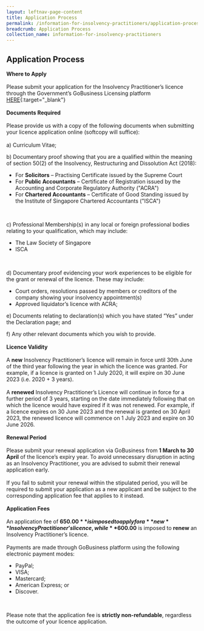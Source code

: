 ```yaml
---
layout: leftnav-page-content
title: Application Process
permalink: /information-for-insolvency-practitioners/application-process/
breadcrumb: Application Process
collection_name: information-for-insolvency-practitioners
---
```


Application Process
---
**Where to Apply**
<br><br>
Please submit your application for the Insolvency Practitioner’s licence through the Government’s GoBusiness Licensing platform [HERE](https://www.gobusiness.gov.sg/licences){:target="_blank"}
<br><br>
**Documents Required**
<br><br>
Please provide us with a copy of the following documents when submitting your licence application online (softcopy will suffice):
<br><br>
a) Curriculum Vitae;
<br>

b) Documentary proof showing that you are a qualified within the meaning of section 50(2) of the Insolvency, Restructuring and Dissolution Act (2018):
<br>
* For **Solicitors** – Practising Certificate issued by the Supreme Court <br>
* For **Public Accountants** – Certificate of Registration issued by the Accounting and Corporate Regulatory Authority ("ACRA") <br>
* For **Chartered Accountants** – Certificate of Good Standing issued by the Institute of Singapore Chartered Accountants ("ISCA")
<br>

c) Professional Membership(s) in any local or foreign professional bodies relating to your qualification, which may include:
<br>
* The Law Society of Singapore
* ISCA
<br>

d) Documentary proof evidencing your work experiences to be eligible for the grant or renewal of the licence. These may include:
<br>
* Court orders, resolutions passed by members or creditors of the company showing your insolvency appointment(s)
* Approved liquidator’s licence with ACRA;

e) Documents relating to declaration(s) which you have stated “Yes” under the Declaration page; and
<br>

f) Any other relevant documents which you wish to provide.
<br><br>
**Licence Validity**
<br><br>
A **new** Insolvency Practitioner’s licence will remain in force until 30th June of the third year following the year in which the licence was granted. For example, if a licence is granted on 1 July 2020, it will expire on 30 June 2023 (i.e. 2020 + 3 years).
<br><br>
A **renewed** Insolvency Practitioner’s Licence will continue in force for a further period of 3 years, starting on the date immediately following that on which the licence would have expired if it was not renewed. For example, if a licence expires on 30 June 2023 and the renewal is granted on 30 April 2023, the renewed licence will commence on 1 July 2023 and expire on 30 June 2026.
<br><br>
**Renewal Period**
<br><br>Please submit your renewal application via GoBusiness from **1 March to 30 April** of the licence’s expiry year. To avoid unnecessary disruption in acting as an Insolvency Practitioner, you are advised to submit their renewal application early. 
<br><br>
If you fail to submit your renewal within the stipulated period, you will be required to submit your application as a new applicant and be subject to the corresponding application fee that applies to it instead.
<br><br>
**Application Fees**
<br><br> An application fee of **$650.00** is imposed to apply for a **new** Insolvency Practitioner’s licence, while **$600.00** is imposed to **renew** an Insolvency Practitioner’s licence. 
<br><br>
Payments are made through GoBusiness platform using the following electronic payment modes:
<br>
   * PayPal;<br>
   * VISA;<br>
   * Mastercard;<br>
   * American Express; or<br>
   * Discover.<br>
<br>

Please note that the application fee is **strictly non-refundable**, regardless the outcome of your licence application.
